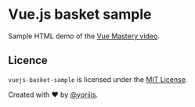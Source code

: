 # Vue.js basket sample

Sample HTML demo of the [Vue Mastery video](https://vimeo.com/247494684).

## Licence

`vuejs-basket-sample` is licensed under the [MIT License](http://opensource.org/licenses/MIT).

Created with ♥ by [@yoriiis](http://github.com/yoriiis).
